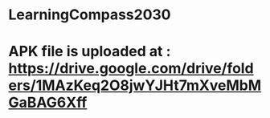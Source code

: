 # LearningCompass2030
# APK file is uploaded at : https://drive.google.com/drive/folders/1MAzKeq2O8jwYJHt7mXveMbMGaBAG6Xff
